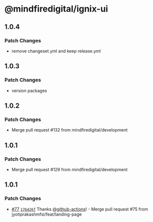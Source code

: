 # @mindfiredigital/ignix-ui

## 1.0.4

### Patch Changes

- remove changeset.yml and keep release.yml

## 1.0.3

### Patch Changes

- version packages

## 1.0.2

### Patch Changes

- Merge pull request #132 from mindfiredigital/development

## 1.0.1

### Patch Changes

- Merge pull request #129 from mindfiredigital/development

## 1.0.1

### Patch Changes

- [#77](https://github.com/mindfiredigital/ignix-ui/pull/77) [`176426f`](https://github.com/mindfiredigital/ignix-ui/commit/176426ff27c47acc5f20cbab10040bd45be31903) Thanks [@github-actions](https://github.com/apps/github-actions)! - Merge pull request #75 from jyotiprakashmfsi/feat/landing-page
